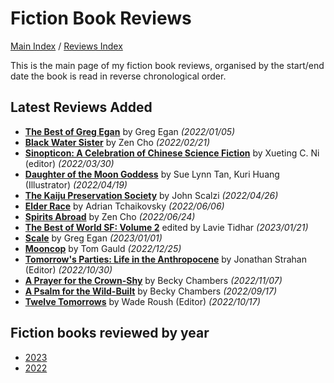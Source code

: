 # Fiction Book Reviews

[Main Index](../../README.md) / [Reviews Index](../README.md)

This is the main page of my fiction book reviews, organised by the start/end date the book is read in reverse chronological order.

## Latest Reviews Added
- [**The Best of Greg Egan**](2022/20220105-TheBestOfGregEgan.md) by Greg Egan *(2022/01/05)*
- [**Black Water Sister**](2022/20220221-BlackWaterSister.md) by Zen Cho *(2022/02/21)*
- [**Sinopticon: A Celebration of Chinese Science Fiction**](2022/20220330-Sinopticon.md) by Xueting C. Ni (editor) *(2022/03/30)*
- [**Daughter of the Moon Goddess**](2022/20220419-DaughterOfTheMoonGoddess.md) by Sue Lynn Tan, Kuri Huang (Illustrator) *(2022/04/19)*
- [**The Kaiju Preservation Society**](2022/20220426-TheKaijuPreservationSociety.md) by John Scalzi *(2022/04/26)*
- [**Elder Race**](2022/20220606-ElderRace.md) by Adrian Tchaikovsky *(2022/06/06)*
- [**Spirits Abroad**](2022/20220624-SpiritsAbroad.md) by Zen Cho *(2022/06/24)*
- [**The Best of World SF: Volume 2**](2023/20230121-TheBestOfWorldSfVolume2.md) edited by Lavie Tidhar *(2023/01/21)*
- [**Scale**](2023/20230101-Scale.md) by Greg Egan *(2023/01/01)*
- [**Mooncop**](2022/20221225-Mooncop.md) by Tom Gauld *(2022/12/25)*
- [**Tomorrow's Parties: Life in the Anthropocene**](2022/20221030-TomorrowsParties.md) by Jonathan Strahan (Editor) *(2022/10/30)*
- [**A Prayer for the Crown-Shy**](2022/20221107-APrayerForTheCrownShy.md) by Becky Chambers *(2022/11/07)*
- [**A Psalm for the Wild-Built**](2022/20220817-APsalmForTheWildBuilt.md) by Becky Chambers *(2022/09/17)*
- [**Twelve Tomorrows**](2022/20221017-TwelveTomorrows.md) by Wade Roush (Editor) *(2022/10/17)*

## Fiction books reviewed by year
- [2023](2023/README.md)
- [2022](2022/README.md)
